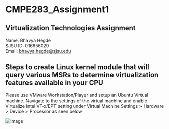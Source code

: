 # CMPE283_Assignment1
## Virtualization Technologies Assignment 
Name: Bhavya Hegde <br>
SJSU ID: 016656029 <br>
Email: bhavya.hegde@sjsu.edu <br>


## Steps to create Linux kernel module that will query various MSRs to determine virtualization features available in your CPU

Please use VMware Workstation/Player and setup an Ubuntu Virtual machine. Navigate to the settings of the virtual machine and enable Virtualize Intel VT-x/EPT setting under Virtual Machine Settings > Hardware > Device > Processor as seen below

![image](https://user-images.githubusercontent.com/85700971/200153933-de27a127-620a-4d5f-b328-b01476feaf03.png)

